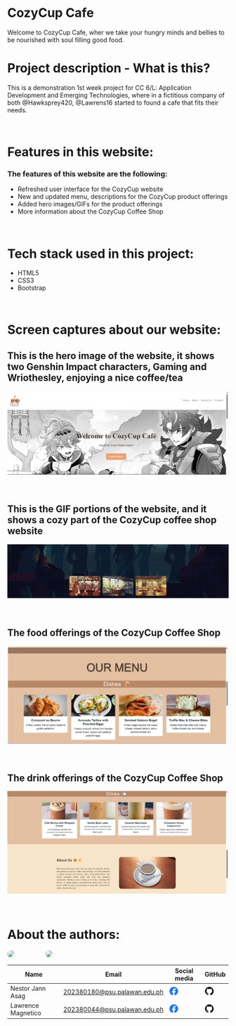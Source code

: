 # CozyCup Cafe
Welcome to CozyCup Cafe, wher we take your hungry minds and bellies to be nourished with soul filling good food.

# Project description - What is this?
This is a demonstration 1st week project for CC 6/L: Application Development and Emerging Technologies, where in a fictitious company of both @Hawksprey420, @Lawrens16 started to found a cafe that fits their needs.

<br>

# Features in this website:
<h3>The features of this website are the following:</h3>

- Refreshed user interface for the CozyCup website
- New and updated menu, descriptions for the CozyCup product offerings
- Added hero images/GIFs for the product offerings
- More information about the CozyCup Coffee Shop

<br>

# Tech stack used in this project:
- HTML5<br>
- CSS3 <br>
- Bootstrap <br>

<br>

# Screen captures about our website:
<h2> This is the hero image of the website, it shows two Genshin Impact characters, Gaming and Wriothesley, enjoying a nice coffee/tea</h2>

![Hero Image](img/markdown/Screenshot%202025-08-13%20080742.png)
<br>
<br>
<br>

<h2>This is the GIF portions of the website, and it shows a cozy part of the CozyCup coffee shop website</h2>

![Hero Image](img/markdown/Screenshot%202025-08-13%20080750.png)
<br>
<br>
<br>


<h2>The food offerings of the CozyCup Coffee Shop</h2>

![Hero Image](img/markdown/Screenshot%202025-08-13%20080802.png)
<br>
<br>
<br>


<h2>The drink offerings of the CozyCup Coffee Shop</h2>

![Hero Image](img/markdown/Screenshot%202025-08-13%20080816.png)
<br>
<br>
<br>

# About the authors:

<div style="flex">
<img src= "https://avatars.githubusercontent.com/u/106462896?v=4" width = "150" style="border-radius:50%">  &nbsp; &nbsp;&nbsp;&nbsp;&nbsp;&nbsp;&nbsp;&nbsp;&nbsp;&nbsp;&nbsp;&nbsp;&nbsp;&nbsp;&nbsp;
<img src= "https://avatars.githubusercontent.com/u/75325547?v=4" width = "150" style="border-radius:50%">
</div>

|Name | Email | Social media | GitHub
|--------|---------|---------|-------|
| Nestor Jann Asag | 202380180@psu.palawan.edu.ph | [<img src="img/markdown/Facebook.png" width="20" style="border-radius:50%;">](https://facebook.com/nestorjann.asag/) | [<img src="img/markdown/Github_black.png" width="20" style="border-radius:50%;">](https://github.com/Hawksprey420/)
| Lawrence Magnetico | 202380044@psu.palawan.edu.ph | [<img src="img/markdown/Facebook.png" width="20" style="border-radius:50%;">](https://facebook.com/Magneticlaww/)| [<img src="img/markdown/Github_black.png" width="20" style="border-radius:50%;">](https://github.com/Lawrens16/)
